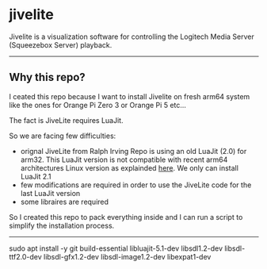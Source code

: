 # jivelite

Jivelite is a visualization software for controlling the Logitech Media Server (Squeezebox Server) playback.

-----

## Why this repo?

I ceated this repo because I want to install Jivelite on fresh arm64 system like the ones for Orange Pi Zero 3 or Orange Pi 5 etc...

The fact is JiveLite requires LuaJit.

So we are facing few difficulties:
* orignal JiveLite from Ralph Irving Repo is using an old LuaJit (2.0) for arm32. This LuaJit version is not compatible with recent arm64 architectures Linux version as explainded [here](https://luajit.org/status.html). We only can install LuaJit 2.1
* few modifications are required in order to use the JiveLite code for the last LuaJit version
* some libraires are required

So I created this repo to pack everything inside and I can run a script to simplify the installation process.

-----

sudo apt install -y git build-essential libluajit-5.1-dev libsdl1.2-dev libsdl-ttf2.0-dev libsdl-gfx1.2-dev libsdl-image1.2-dev libexpat1-dev
